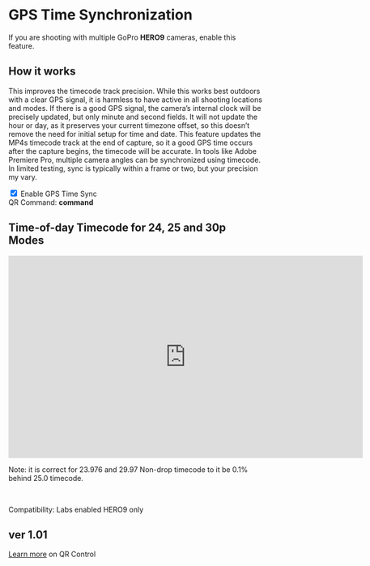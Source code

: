 <script src="../../jquery.min.js"></script>
<script src="../../qrcodeborder.js"></script>
<style>
        #qrcode{
            width: 100%;
        }
        div{
            width: 100%;
            display: inline-block;
        }
</style>

# GPS Time Synchronization

If you are shooting with multiple GoPro **HERO9** cameras, enable this feature. 

## How it works

This improves the timecode track precision. While this works best outdoors with a clear GPS signal, it is harmless to have active in all shooting locations and modes. If there is a good GPS signal, the camera’s internal clock will be precisely updated, but only minute and second fields. It will not update the hour or day, as it preserves your current timezone offset, so this doesn’t remove the need for initial setup for time and date. This feature updates the MP4s timecode track at the end of capture, so it a good GPS time occurs after the capture begins, the timecode will be accurate. In tools like Adobe Premiere Pro, multiple camera angles can be synchronized using timecode. In limited testing, sync is typically within a frame or two, but your precision my vary.

<input type="checkbox" id="gsync" name="gsync" checked> 
<label for="gsync">Enable GPS Time Sync</label><br>
<center>
<div id="qrcode"></div>
<br>
</center>
QR Command: <b id="qrtext">command</b><br>

## Time-of-day Timecode for 24, 25 and 30p Modes

<iframe src="https://www.shadertoy.com/embed/ts3BW7?gui=false&paused=false" frameborder="0" style="height: 400px; width: 700px; "></iframe>

Note: it is correct for 23.976 and 29.97 Non-drop timecode to it be 0.1% behind 25.0 timecode.

<br> 

Compatibility: Labs enabled HERO9 only 
        
## ver 1.01
[Learn more](..) on QR Control

<script>
var once = true;
var qrcode;
var cmd = "";
var lasttimecmd = "";
var changed = true;

function makeQR() 
{	
  if(once === true)
  {
    qrcode = new QRCode(document.getElementById("qrcode"), 
    {
      text : "!MSYNC=1",
      width : 360,
      height : 360,
      correctLevel : QRCode.CorrectLevel.M
    });
    once = false;
  }
}

function timeLoop()
{
  cmd = "!MSYNC=0";
  if(document.getElementById("gsync") !== null)
  {
    if(document.getElementById("gsync").checked === true)
    {
      cmd = "!MSYNC=1";
    }
  }

  qrcode.clear(); 
  qrcode.makeCode(cmd);
  
  
  if(cmd != lasttimecmd)
  {
	changed = true;
	lasttimecmd = cmd;
  }
	
  if(changed === true)
  {
	document.getElementById("qrtext").innerHTML = cmd;
	changed = false;
  }
  
  var t = setTimeout(timeLoop, 50);
}

function myReloadFunction() {
  location.reload();
}

makeQR();
timeLoop();

</script>
